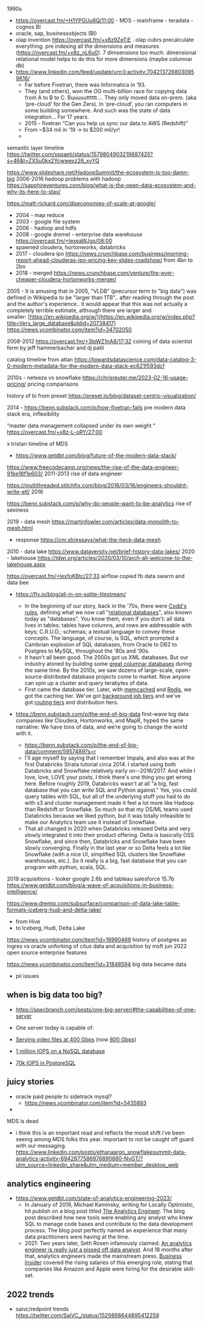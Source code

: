 1990s
- https://overcast.fm/+H1YPGUu6Q/11:00 - MDS - mainframe - teradata - cognos BI
- oracle, sap, businessobjects (BI)
- olap invention https://overcast.fm/+x8z9ZeTiE . olap cubrs precalculate everything. pre indexing all the dimensions and measures (https://overcast.fm/+x8z_nL6u0). 7 dimsensions too much. dimensional relational model helps to do this for more dimensions (maybe columnar db)
- https://www.linkedin.com/feed/update/urn:li:activity:7042137268030959616/
	- Far before Fivetran, there was Informatica in ‘93.  
	- They (and others), won the OG multi-billion race for copying data from A to B to C.  Buuuuutttttt….  They only moved data on-prem. (aka ‘pre-cloud’ for the Gen Zers).  In ‘pre-cloud’, you ran computers in some building somewhere.  And such was the state of data integration…  For 17 years.
	- 2015 - fivetran  “Can you help us sync our data to AWS (Redshift)”   
	- From ~$34 mil in ‘19 -> to $200 mil/yr!
	- 


semantic layer timeline
https://twitter.com/sspaeti/status/1579804903219687425?s=46&t=ZXSu0kx2Ycwwexz26_xyYQ


https://www.slideshare.net/HadoopSummit/the-ecosystem-is-too-damn-big
2006-2016 hadoop
problems with hadoop https://sapphireventures.com/blog/what-is-the-open-data-ecosystem-and-why-its-here-to-stay/

https://matt-rickard.com/diseconomies-of-scale-at-google/
- 2004 - map reduce
- 2003 - google file system
- 2006 - hadoop and hdfs
- 2008 - google dremel - enterprise data warehouse https://overcast.fm/+IexeaWJgs/08:00
- spawned cloudera, hortonworks, databricks
- 2017 - cloudera ipo https://news.crunchbase.com/business/morning-report-ahead-clouderas-ipo-pricing-key-slides-roadshow/ from 4bn to 2bn
- 2018 - merged https://news.crunchbase.com/venture/the-ever-cheaper-cloudera-hortonworks-merger/

2005 - It is amusing that in 2005, "VLDB" (precursor term to "big data") was defined in Wikipedia to be "larger than 1TB".. after reading through the post and the author's experience.. it would appear that this was not actually a completely terrible estimate, although there are larger and smaller: [https://en.wikipedia.org/w/](https://en.wikipedia.org/w/index.php?title=Very_large_database&oldid=20738417) https://news.ycombinator.com/item?id=34702050

2008-2012 https://overcast.fm/+3lpWZ1nA8/17:32 coining of data scientist ferm by jeff hammerbacher and dj patil

catalog timeline from atlan https://towardsdatascience.com/data-catalog-3-0-modern-metadata-for-the-modern-data-stack-ec621f593dcf

2010s - neteeza vs snowflake https://chrisreuter.me/2023-02-16-usage-pricing/ pricing comparisons



history of bi from preset https://preset.io/blog/dataset-centric-visualization/

2014 - https://benn.substack.com/p/how-fivetran-fails pre modern data stack era, inflexibility

“master data management collapsed under its own weight “
https://overcast.fm/+x8z-L-oRY/27:00

x
tristan timeline of MDS
- https://www.getdbt.com/blog/future-of-the-modern-data-stack/


https://www.freecodecamp.org/news/the-rise-of-the-data-engineer-91be18f1e603/
2011-2013 rise of data engineer

https://multithreaded.stitchfix.com/blog/2016/03/16/engineers-shouldnt-write-etl/
2016 

https://benn.substack.com/p/why-do-people-want-to-be-analytics
rise of sexiness



2019 - data mesh https://martinfowler.com/articles/data-monolith-to-mesh.html
- response https://cnr.sh/essays/what-the-heck-data-mesh


2010 - data lake https://www.dataversity.net/brief-history-data-lakes/
2020 - lakehouse https://tdwi.org/articles/2020/03/10/arch-all-welcome-to-the-lakehouse.aspx



https://overcast.fm/+IexfoKBtc/27:33 airflow copied fb data swarm and data bee

- https://fly.io/blog/all-in-on-sqlite-litestream/
	- In the beginning of our story, back in the '70s, there were [Codd's rules,](https://www.oreilly.com/library/view/sql-in-a/9780596155322/ch01s01s01.html) defining what we now call "[relational databases](https://en.wikipedia.org/wiki/Relational_database)", also known today as "databases". You know them, even if you don't: all data lives in tables; tables have columns, and rows are addressable with keys; C.R.U.D.; schemas; a textual language to convey these concepts. The language, of course, is SQL, which prompted a Cambrian explosion of SQL databases, from Oracle to DB2 to Postgres to MySQL, throughout the '80s and '90s.
	- It hasn't all been good. The 2000s got us XML databases. But our industry atoned by building some [great columnar databases](https://www.vertica.com/secrets-behind-verticas-performance/) during the same time. By the 2010s, we saw dozens of large-scale, open-source distributed database projects come to market. Now anyone can spin up a cluster and query terabytes of data.
	- First came the database tier. Later, with [memcached](https://memcached.org/) and [Redis](https://fly.io/blog/all-in-on-sqlite-litestream/redis.io), we got the caching tier. We've got [background job tiers](https://sidekiq.org/) and we've got [routing tiers](https://www.pgbouncer.org/) and distribution tiers.

- https://benn.substack.com/p/the-end-of-big-data first-wave big data companies like Cloudera, Hortonworks, and MapR, hyped the same narrative: We have tons of data, and we’re going to change the world with it.
	- https://benn.substack.com/p/the-end-of-big-data/comment/5957489?s=r
	- I'll age myself by saying that I remember Impala, and also was at the first Databricks Strata tutorial circa 2014. I started using both Databricks and Snowflake relatively early on--2016/2017. And while I love, love, LOVE your posts, I think there's one thing you get wrong here. Before roughly 2019, Databricks wasn't at all "a big, fast database that you can write SQL and Python against." Yes, you could query tables with SQL, but all of the underlying stuff you had to do with s3 and cluster management made it feel a lot more like Hadoop than Redshift or Snowflake. So much so that my DS/ML teams used Databricks because we liked python, but it was totally infeasible to make our Analytics team use it instead of Snowflake.
	- That all changed in 2020 when Databricks released Delta and very slowly integrated it into their product offering. Delta is basically OSS Snowflake, and since then, Databricks and Snowflake have been slowly converging. Finally in the last year or so Delta feels a lot like Snowflake (with a nice UI, simplified SQL clusters like Snowflake warehouses, etc.). So it really is a big, fast database that you can program with python, scala, SQL.


2019 acquisitions - looker google 2.6b and tableau salesforce 15.7b
https://www.getdbt.com/blog/a-wave-of-acquisitions-in-business-intelligence/


https://www.dremio.com/subsurface/comparison-of-data-lake-table-formats-iceberg-hudi-and-delta-lake/
- from Hive
- to Iceberg, Hudi, Delta Lake


https://news.ycombinator.com/item?id=18990469
history of postgres as ingres vs oracle
unforking of citus data and acquisition by msft
jun 2022 open source enterprise features

https://news.ycombinator.com/item?id=31848594
big data became data
- pii issues

## when is big data too big?
- https://specbranch.com/posts/one-big-server/#the-capabilities-of-one-server
- One server today is capable of:

-   [Serving video files at 400 Gbps](https://people.freebsd.org/~gallatin/talks/euro2021.pdf) (now [800 Gbps](http://nabstreamingsummit.com/wp-content/uploads/2022/05/2022-Streaming-Summit-Netflix.pdf))
-   [1 million IOPS on a NoSQL database](https://www.scylladb.com/2017/05/10/faster-and-better-what-to-expect-running-scylla-on-aws-i3-instances/)
-   [70k IOPS in PostgreSQL](https://www.enterprisedb.com/blog/pgbench-performance-benchmark-postgresql-12-and-edb-advanced-server-12)



## juicy stories

- oracle paid people to sidetrack mysql?
	- https://news.ycombinator.com/item?id=5435893
- 
MDS is dead 
- i think this is an important read and reflects the mood shift i’ve been seeing among MDS folks this year. important to not be caught off guard with our messaging. https://www.linkedin.com/posts/ethanaaron_snowflakesummit-data-analytics-activity-6942877586976890880-NvGT/?utm_source=linkedin_share&utm_medium=member_desktop_web


## analytics engineering

- https://www.getdbt.com/state-of-analytics-engineering-2023/
	- In January of 2019, Michael Kaminsky, writing for Locally Optimistic, hit publish on a blog post titled [The Analytics Engineer](https://locallyoptimistic.com/post/analytics-engineer/). The blog post described how new tools were enabling any analyst who knew SQL to manage code bases and contribute to the data development process. The blog post perfectly named an experience that many data practitioners were having at the time.
	- 2021: Two years later, Seth Rosen infamously claimed: [An analytics engineer is really just a pissed off data analyst](https://www.hashpath.com/2020/12/an-analytics-engineer-is-really-just-a-pissed-off-data-analyst/). And 18 months after that, analytics engineers made the mainstream press. [Business Insider](https://www.businessinsider.com/data-analytics-engineer-dbt-tech-job-salary-skills-needed-2022-5) covered the rising salaries of this emerging role, stating that companies like Amazon and Apple were hiring for the desirable skill-set.


## 2022 trends

- saivc/redpoint trends https://twitter.com/SaiVC_/status/1529898644895412259